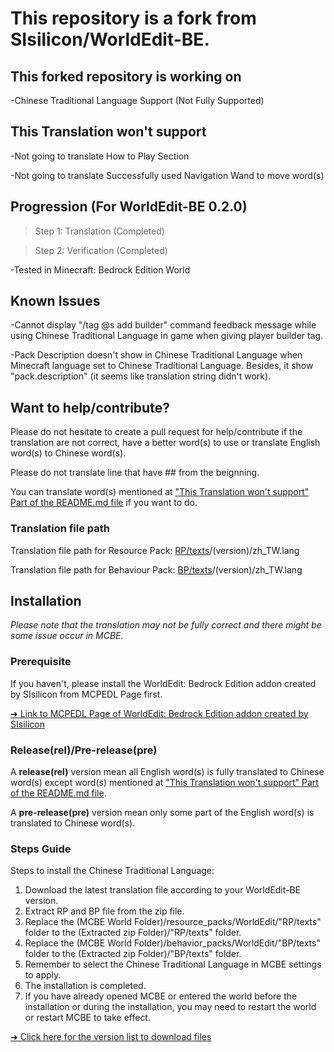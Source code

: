 # This repository is a fork from SIsilicon/WorldEdit-BE.
## This forked repository is working on
-Chinese Traditional Language Support (Not Fully Supported)

## This Translation won't support
-Not going to translate How to Play Section

-Not going to translate Successfully used Navigation Wand to move word(s)

## Progression (For WorldEdit-BE 0.2.0)
>Step 1: Translation (Completed)

>Step 2: Verification (Completed)

-Tested in Minecraft: Bedrock Edition World

## Known Issues
-Cannot display "/tag @s add builder" command feedback message while using Chinese Traditional Language in game when giving player builder tag.

-Pack Description doesn't show in Chinese Traditional Language when Minecraft language set to Chinese Traditional Language. Besides, it show "pack.description" (it seems like translation string didn't work).

## Want to help/contribute?
Please do not hesitate to create a pull request for help/contribute if the translation are not correct, have a better word(s) to use or translate English word(s) to Chinese word(s).

Please do not translate line that have ## from the beignning.

You can translate word(s) mentioned at <a href="https://github.com/XuPaperCup/WorldEdit-BE#this-translation-wont-support">"This Translation won't support" Part of the README.md file</a> if you want to do.
### Translation file path
Translation file path for Resource Pack: <a href="https://github.com/XuPaperCup/WorldEdit-BE/tree/master/RP/texts">RP/texts</a>/(version)/zh_TW.lang

Translation file path for Behaviour Pack: <a href="https://github.com/XuPaperCup/WorldEdit-BE/tree/master/BP/texts">BP/texts</a>/(version)/zh_TW.lang

## Installation
*Please note that the translation may not be fully correct and there might be some issue occur in MCBE.*

### Prerequisite
If you haven't, please install the WorldEdit: Bedrock Edition addon created by SIsilicon from MCPEDL Page first.

<a href="https://mcpedl.com/worldedit-be-addon/">➜ Link to MCPEDL Page of WorldEdit: Bedrock Edition addon created by SIsilicon</a>
### Release(rel)/Pre-release(pre)
A <b>release(rel)</b> version mean all English word(s) is fully translated to Chinese word(s) except word(s) mentioned at <a href="https://github.com/XuPaperCup/WorldEdit-BE#this-translation-wont-support">"This Translation won't support" Part of the README.md file</a>.

A <b>pre-release(pre)</b> version mean only some part of the English word(s) is translated to Chinese word(s).
### Steps Guide
Steps to install the Chinese Traditional Language:
1. Download the latest translation file according to your WorldEdit-BE version.
2. Extract RP and BP file from the zip file.
3. Replace the (MCBE World Folder)/resource_packs/WorldEdit/"RP/texts" folder to the (Extracted zip Folder)/"RP/texts" folder.
4. Replace the (MCBE World Folder)/behavior_packs/WorldEdit/"BP/texts" folder to the (Extracted zip Folder)/"BP/texts" folder.
5. Remember to select the Chinese Traditional Language in MCBE settings to apply.
6. The installation is completed.
7. If you have already opened MCBE or entered the world before the installation or during the installation, you may need to restart the world or restart MCBE to take effect.

<a href="https://github.com/XuPaperCup/WorldEdit-BE/releases">➜ Click here for the version list to download files</a>

